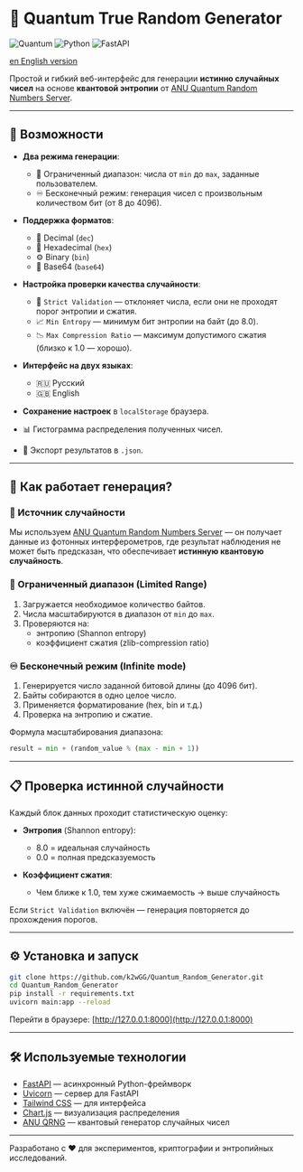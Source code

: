 # 🎲 Quantum True Random Generator

![Quantum](https://img.shields.io/badge/random-quantum-blue.svg)
![Python](https://img.shields.io/badge/python-3.8%2B-green.svg)
![FastAPI](https://img.shields.io/badge/FastAPI-Framework-009688?logo=fastapi)

[en English version](README_EN.md)

Простой и гибкий веб-интерфейс для генерации **истинно случайных чисел** на основе **квантовой энтропии** от [ANU Quantum Random Numbers Server](https://qrng.anu.edu.au/).

---

## 🚀 Возможности

- **Два режима генерации**:
  - 🎯 Ограниченный диапазон: числа от `min` до `max`, заданные пользователем.
  - ♾️ Бесконечный режим: генерация чисел с произвольным количеством бит (от 8 до 4096).

- **Поддержка форматов**:
  - 🔢 Decimal (`dec`)
  - 🔡 Hexadecimal (`hex`)
  - ⚙️ Binary (`bin`)
  - 🎲 Base64 (`base64`)

- **Настройка проверки качества случайности**:
  - 🔐 `Strict Validation` — отклоняет числа, если они не проходят порог энтропии и сжатия.
  - 📈 `Min Entropy` — минимум бит энтропии на байт (до 8.0).
  - 📉 `Max Compression Ratio` — максимум допустимого сжатия (близко к 1.0 — хорошо).

- **Интерфейс на двух языках**:
  - 🇷🇺 Русский
  - 🇬🇧 English

- **Сохранение настроек** в `localStorage` браузера.
- 📊 Гистограмма распределения полученных чисел.
- 💾 Экспорт результатов в `.json`.

---

## 🧠 Как работает генерация?

### 🔬 Источник случайности
Мы используем [ANU Quantum Random Numbers Server](https://qrng.anu.edu.au/) — он получает данные из фотонных интерферометров, где результат наблюдения не может быть предсказан, что обеспечивает **истинную квантовую случайность**.

### 📐 Ограниченный диапазон (Limited Range)
1. Загружается необходимое количество байтов.
2. Числа масштабируются в диапазон от `min` до `max`.
3. Проверяются на:
   - энтропию (Shannon entropy)
   - коэффициент сжатия (zlib-compression ratio)

### ♾️ Бесконечный режим (Infinite mode)
1. Генерируется число заданной битовой длины (до 4096 бит).
2. Байты собираются в одно целое число.
3. Применяется форматирование (hex, bin и т.д.)
4. Проверка на энтропию и сжатие.

Формула масштабирования диапазона:
```python
result = min + (random_value % (max - min + 1))
```

---

## 📋 Проверка истинной случайности

Каждый блок данных проходит статистическую оценку:

- **Энтропия** (Shannon entropy):
  - 8.0 = идеальная случайность
  - 0.0 = полная предсказуемость

- **Коэффициент сжатия**:
  - Чем ближе к 1.0, тем хуже сжимаемость → выше случайность

Если `Strict Validation` включён — генерация повторяется до прохождения порогов.

---

## ⚙️ Установка и запуск

```bash
git clone https://github.com/k2wGG/Quantum_Random_Generator.git
cd Quantum_Random_Generator
pip install -r requirements.txt
uvicorn main:app --reload
```

Перейти в браузере: [http://127.0.0.1:8000](http://127.0.0.1:8000)

---

## 🛠️ Используемые технологии

- [FastAPI](https://fastapi.tiangolo.com/) — асинхронный Python-фреймворк
- [Uvicorn](https://www.uvicorn.org/) — сервер для FastAPI
- [Tailwind CSS](https://tailwindcss.com/) — для интерфейса
- [Chart.js](https://www.chartjs.org/) — визуализация распределения
- [ANU QRNG](https://qrng.anu.edu.au/) — квантовый генератор случайных чисел

---

Разработано с ❤️ для экспериментов, криптографии и энтропийных исследований.
